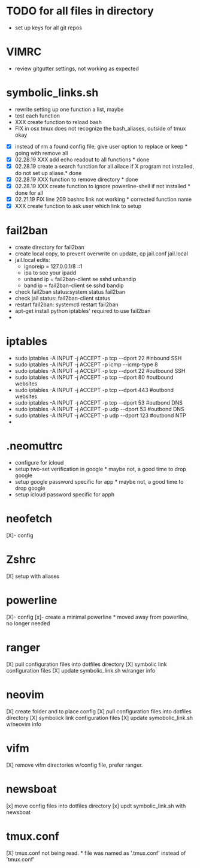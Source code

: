 
# TODO for all files in directory
- set up keys for all git repos

# VIMRC
- review gitgutter settings, not working as expected

# symbolic_links.sh
- rewrite setting up one function a list, maybe
- test each function
- XXX create function to reload bash
- FIX in osx tmux does not recognize the bash_aliases, outside of tmux okay
- [x] instead of rm a found config file, give user option to replace or keep * going with remove all 
- [x] 02.28.19 XXX add echo readout to all functions * done
- [x] 02.28.19 create a search function for all aliace if X program not installed, do not set up aliase.* done
- [x] 02.28.19 XXX function to remove directory * done
- [x] 02.28.19 XXX create function to ignore powerline-shell if not installed * done for all
- [X] 02.21.19 FIX line 209 bashrc link not working * corrected function name
- [X] XXX create function to ask user which link to setup

# fail2ban
- create directory for fail2ban
- create local copy, to prevent overwrite on update, cp jail.conf jail.local
- jail.local edits:
    - ignoreip = 127.0.0.1/8 ::1 <MY IP ADD>
    - ipa to see your ipadd
    - unband ip = fail2ban-client se sshd unbandip <IPADD>
    - band ip = fail2ban-client se sshd bandip <IPADD>
- check fail2ban status:system status fail2ban
- check jail status: fail2ban-client status
- restart fail2ban: systemctl restart fail2ban
- apt-get install python iptables' required to use fail2ban
-
# iptables
- sudo iptables -A INPUT -j ACCEPT -p tcp --dport 22 #inbound SSH
- sudo iptables -A INPUT -j ACCEPT -p icmp --icmp-type 8
- sudo iptables -A INPUT -j ACCEPT -p tcp --dport 22 #outbound SSH
- sudo iptables -A INPUT -j ACCEPT -p tcp --dport 80 #outbound websites
- sudo iptables -A INPUT -j ACCEPT -p tcp --dport 443 #outbond websites
- sudo iptables -A INPUT -j ACCEPT -p tcp --dport 53 #outbond DNS
- sudo iptables -A INPUT -j ACCEPT -p udp --dport 53 #outbond DNS
- sudo iptables -A INPUT -j ACCEPT -p udp --dport 123 #outbond NTP
-
# .neomuttrc
- configure for icloud
- setup two-set verification in google * maybe not, a good time to drop google
- setup google password specific for app * maybe not, a good time to drop google
- setup icloud password specific for apph

# neofetch
[X]- config

# Zshrc
[X] setup with aliases

# powerline
[X]- config
[x]- create a minimal powerline * moved away from powerline, no longer needed

# ranger
[X] pull configuration files into dotfiles directory
[X] symbolic link configuration files
[X] update symbolic_link.sh w/ranger info

# neovim
[X] create folder and to place config
[X] pull configuration files into dotfiles directory
[X] symbolick link configuration files
[X] update symobolic_link.sh w/neovim info

# vifm
[X] remove vifm directories w/config file, prefer ranger.

# newsboat
[x] move config files into dotfiles directory
[x] updt symbolic_link.sh with newsboat

# tmux.conf
[X] tmux.conf not being read. * file was named as '.tmux.conf' instead of 'tmux.conf'
